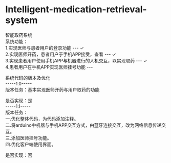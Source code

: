 # Intelligent-medication-retrieval-system
智能取药系统  
系统功能：  
1.实现医师与患者用户的登录功能 --- ✓  
2.实现医师开药，患者用户于手机APP接受，查看 --- ✓  
3.实现患者用户使用手机APP与机器进行的人机交互，以实现取药 --- ✓  
4.患者用户在手机APP实现医师挂号功能 ---   

系统代码的版本及优化  
-----1.0-----    
版本任务：基本实现医师开药与用户取药的功能  

是否实现：是  
-----1.1-----  
版本任务：  
        一.优化整体代码，为代码添加注释。  
        二.将arduino中机器与手机APP交互方式，由蓝牙连接交互，改为网络信息传递交互。  
        三.添加医师挂号功能。  
        四.优化客户端使用界面。  

是否实现：否
